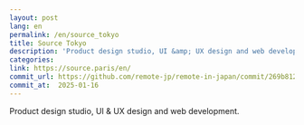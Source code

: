 ```yaml
---
layout: post
lang: en
permalink: /en/source_tokyo
title: Source Tokyo
description: 'Product design studio, UI &amp; UX design and web development.'
categories: 
link: https://source.paris/en/
commit_url: https://github.com/remote-jp/remote-in-japan/commit/269b8121aa196f71e3b6ae053662484bf0056892
commit_at:  2025-01-16
---
```


<p>Product design studio, UI & UX design and web development.</p>
